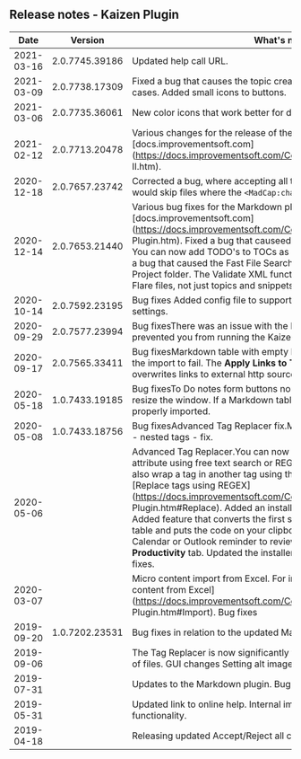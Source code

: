 ## Release notes - Kaizen Plugin

| Date       | Version        | What's new?                                                  |
| ---------- | -------------- | ------------------------------------------------------------ |
| 2021-03-16 | 2.0.7745.39186 | Updated help call URL. |
| 2021-03-09 | 2.0.7738.17309 | Fixed a bug that causes the topic creator functionality to crash in some cases. Added small icons to buttons. |
| 2021-03-06 | 2.0.7735.36061 | New color icons that work better for dark mode.              |
| 2021-02-12 | 2.0.7713.20478 | Various changes for the release of the separate [docs.improvementsoft.com](https://docs.improvementsoft.com/Content/Documentation/Markdown II.htm). |
| 2020-12-18 | 2.0.7657.23742 | Corrected a bug, where  accepting all tracked changes in a project would skip files where the  `<MadCap:changeData>` element had attributes. |
| 2020-12-14 | 2.0.7653.21440 | Various bug fixes for the Markdown plugin. See [docs.improvementsoft.com](https://docs.improvementsoft.com/Content/Documentation/Markdown Plugin.htm).                                                                                                                            Fixed a bug that causeed the Sort TOC function to crash.                                                                                                                             You can now add TODO's to TOCs as well as topics and snippets.                                                                                                                             Fixed a bug that caused the Fast File Search function to miss files in the Project folder.                                                                                                                            The Validate XML function now supports all types of Flare files, not just topics and snippets. |
| 2020-10-14 | 2.0.7592.23195 | Bug fixes                                                                                                                                                Added config file to support differences in table import settings. |
| 2020-09-29 | 2.0.7577.23994 | Bug fixesThere was an issue with the Markdown plugin license key that prevented you from running the KaizenCommander CLI tool. |
| 2020-09-17 | 2.0.7565.33411 | Bug fixesMarkdown table with empty header elements would cause the import to fail. The **Apply Links to TOC** function no longer overwrites links to external http sources. |
| 2020-05-18 | 1.0.7433.19185 | Bug fixesTo Do notes form buttons no longer disappear when you resize the window. If a Markdown table had HTML code it would not be properly imported. |
| 2020-05-08 | 1.0.7433.18756 | Bug fixesAdvanced Tag Replacer fix.Markdown export fix.Tag replacer - nested tags - fix. |
| 2020-05-06 |                | Advanced Tag Replacer.You  can now search and replace tags with any attribute using free text  search or REGEX. Additionally - you can now also wrap a tag in another  tag using the Advanced Tag Replacer. See [Replace tags using REGEX](https://docs.improvementsoft.com/Content/Documentation/Kaizen Plugin.htm#Replace).                                        Added an installation helper for KaizenScripts.                                         Added feature that converts the first sheet of an Excel file to a HTML table and puts the code on your clipboard.                                        You can now add a Google Calendar or Outlook reminder to review a specific topic from the **Productivity** tab.                                        Updated the installer to work for Flare 2020.                                        Bug fixes. |
| 2020-03-07 |                | Micro content import from Excel. For instructions, see [Import micro content from Excel](https://docs.improvementsoft.com/Content/Documentation/Kaizen Plugin.htm#Import).                                        Bug fixes |
| 2019-09-20 | 1.0.7202.23531 | Bug fixes in relation to the updated Markdown plugin.        |
| 2019-09-06 |                | The Tag Replacer is now significantly faster to use in projects with a lot of files.                                         GUI changes                                         Setting alt image texts in batch                                        Statistics feature |
| 2019-07-31 |                | Updates to the Markdown plugin.                                         Bug fixes. |
| 2019-05-31 |                | Updated link to online help.                                         Internal improvements to the Quick PDF functionality. |
| 2019-04-18 |                | Releasing updated Accept/Reject all changes-functionality.   |